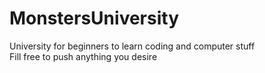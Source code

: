 # MonstersUniversity
University for beginners to learn coding and computer stuff  
Fill free to push anything you desire
